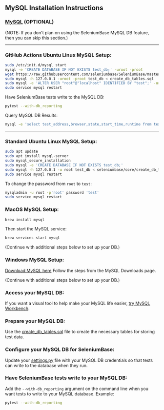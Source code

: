 <!-- SeleniumBase Docs -->

## MySQL Installation Instructions


### [MySQL](http://www.mysql.com/) (OPTIONAL)

(NOTE: If you don't plan on using the SeleniumBase MySQL DB feature, then you can skip this section.)

--------

### GitHub Actions Ubuntu Linux MySQL Setup:

```bash
sudo /etc/init.d/mysql start
mysql -e 'CREATE DATABASE IF NOT EXISTS test_db;' -uroot -proot
wget https://raw.githubusercontent.com/seleniumbase/SeleniumBase/master/seleniumbase/core/create_db_tables.sql
sudo mysql -h 127.0.0.1 -uroot -proot test_db < create_db_tables.sql
sudo mysql -e 'ALTER USER "root"@"localhost" IDENTIFIED BY "test";' -uroot -proot
sudo service mysql restart
```

Have SeleniumBase tests write to the MySQL DB:

```bash
pytest --with-db_reporting
```

Query MySQL DB Results:

```bash
mysql -e 'select test_address,browser,state,start_time,runtime from test_db.test_run_data;' -uroot -ptest
```

--------

### Standard Ubuntu Linux MySQL Setup:

```bash
sudo apt update
sudo apt install mysql-server
sudo mysql_secure_installation
sudo mysql -e 'CREATE DATABASE IF NOT EXISTS test_db;'
sudo mysql -h 127.0.0.1 -u root test_db < seleniumbase/core/create_db_tables.sql
sudo service mysql restart
```

To change the password from `root` to `test`:

```bash
mysqladmin -u root -p'root' password 'test'
sudo service mysql restart
```

### MacOS MySQL Setup:

```bash
brew install mysql
```

Then start the MySQL service:

```bash
brew services start mysql
```

(Continue with additional steps below to set up your DB.)

### Windows MySQL Setup:

[Download MySQL here](http://dev.mysql.com/downloads/windows/)
Follow the steps from the MySQL Downloads page.

(Continue with additional steps below to set up your DB.)

### Access your MySQL DB:

If you want a visual tool to help make your MySQL life easier, [try MySQL Workbench](http://dev.mysql.com/downloads/workbench/).

### Prepare your MySQL DB:

Use the [create_db_tables.sql](https://github.com/seleniumbase/SeleniumBase/blob/master/seleniumbase/core/create_db_tables.sql) file to create the necessary tables for storing test data.

### Configure your MySQL DB for SeleniumBase:

Update your [settings.py](https://github.com/seleniumbase/SeleniumBase/blob/master/seleniumbase/config/settings.py) file with your MySQL DB credentials so that tests can write to the database when they run.

### Have SeleniumBase tests write to your MySQL DB:

Add the ``--with-db_reporting`` argument on the command line when you want tests to write to your MySQL database. Example:

```bash
pytest --with-db_reporting
```
